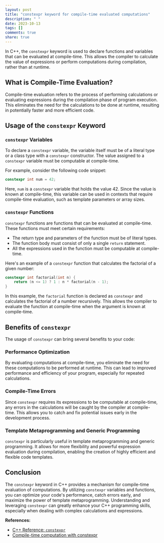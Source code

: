 ```yaml
---
layout: post
title: "constexpr keyword for compile-time evaluated computations"
description: " "
date: 2023-10-13
tags: []
comments: true
share: true
---
```


In C++, the `constexpr` keyword is used to declare functions and variables that can be evaluated at compile-time. This allows the compiler to calculate the value of expressions or perform computations during compilation, rather than at runtime.

## What is Compile-Time Evaluation?

Compile-time evaluation refers to the process of performing calculations or evaluating expressions during the compilation phase of program execution. This eliminates the need for the calculations to be done at runtime, resulting in potentially faster and more efficient code.

## Usage of the `constexpr` Keyword

### `constexpr` Variables

To declare a `constexpr` variable, the variable itself must be of a literal type or a class type with a `constexpr` constructor. The value assigned to a `constexpr` variable must be computable at compile-time.

For example, consider the following code snippet:
```cpp
constexpr int num = 42;
```

Here, `num` is a `constexpr` variable that holds the value 42. Since the value is known at compile-time, this variable can be used in contexts that require compile-time evaluation, such as template parameters or array sizes.

### `constexpr` Functions

`constexpr` functions are functions that can be evaluated at compile-time. These functions must meet certain requirements:
- The return type and parameters of the function must be of literal types.
- The function body must consist of only a single `return` statement.
- All the expressions used in the function must be computable at compile-time.

Here's an example of a `constexpr` function that calculates the factorial of a given number:
```cpp
constexpr int factorial(int n) {
    return (n <= 1) ? 1 : n * factorial(n - 1);
}
```

In this example, the `factorial` function is declared as `constexpr` and calculates the factorial of a number recursively. This allows the compiler to evaluate the function at compile-time when the argument is known at compile-time.

## Benefits of `constexpr`

The usage of `constexpr` can bring several benefits to your code:

### Performance Optimization

By evaluating computations at compile-time, you eliminate the need for these computations to be performed at runtime. This can lead to improved performance and efficiency of your program, especially for repeated calculations.

### Compile-Time Errors

Since `constexpr` requires its expressions to be computable at compile-time, any errors in the calculations will be caught by the compiler at compile-time. This allows you to catch and fix potential issues early in the development process.

### Template Metaprogramming and Generic Programming

`constexpr` is particularly useful in template metaprogramming and generic programming. It allows for more flexibility and powerful expression evaluation during compilation, enabling the creation of highly efficient and flexible code templates.

## Conclusion

The `constexpr` keyword in C++ provides a mechanism for compile-time evaluation of computations. By utilizing `constexpr` variables and functions, you can optimize your code's performance, catch errors early, and maximize the power of template metaprogramming. Understanding and leveraging `constexpr` can greatly enhance your C++ programming skills, especially when dealing with complex calculations and expressions.

**References:**
- [C++ Reference: `constexpr`](https://en.cppreference.com/w/cpp/language/constexpr)
- [Compile-time computation with constexpr](https://www.learncpp.com/cpp-tutorial/compile-time-computation-with-constexpr/)
